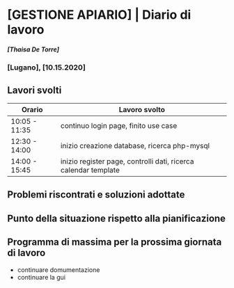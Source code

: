 

# [GESTIONE APIARIO] | Diario di lavoro
##### [Thaisa De Torre]
### [Lugano], [10.15.2020]

## Lavori svolti


|Orario        |Lavoro svolto                 |
|--------------|------------------------------|
|10:05 - 11:35 | continuo login page, finito use case |
|12:30 - 14:00 | inizio creazione database, ricerca php-mysql |
|14:00 - 15:45 | inizio register page, controlli dati, ricerca calendar template |

##  Problemi riscontrati e soluzioni adottate


##  Punto della situazione rispetto alla pianificazione


## Programma di massima per la prossima giornata di lavoro
- continuare domumentazione
- continuare la gui